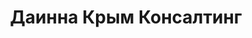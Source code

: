 --- 
title: "Даинна Крым Консалтинг" 
site: "www.dainna.com.ua" 
town: "Джанкой" 
tel: ["+38 (050) 147-49-63, +7 (978) 735-60-96"] 
address: "Россия, Республика Крым, ул. Калинина, 10а, офис 5" 
mail: "dainna_k@mail.ru" 
--- 